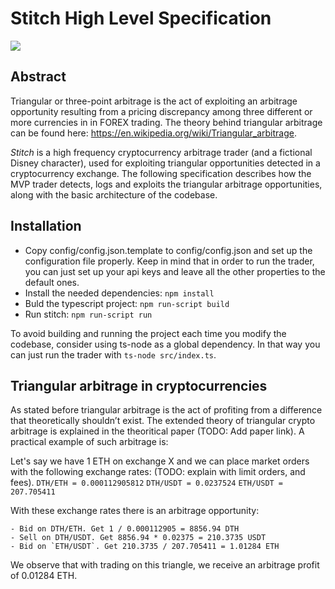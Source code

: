 # Stitch High Level Specification

![](https://upload.wikimedia.org/wikipedia/en/d/d2/Stitch_%28Lilo_%26_Stitch%29.svg)

## Abstract
Triangular or three-point arbitrage is the act of exploiting an arbitrage opportunity resulting from a pricing discrepancy among three different or more currencies in in FOREX trading. The theory behind triangular arbitrage can be found here: <https://en.wikipedia.org/wiki/Triangular_arbitrage>.

*Stitch* is a high frequency cryptocurrency arbitrage trader (and a fictional Disney character), used for exploiting triangular opportunities detected in a cryptocurrency exchange. The following specification describes how the MVP trader detects, logs and exploits the triangular arbitrage opportunities, along with the basic architecture of the codebase. 

## Installation

- Copy config/config.json.template to config/config.json and set up the configuration file properly. Keep in mind that in order to run the trader, you can just set up your api keys and leave all the other properties to the default ones.
- Install the needed dependencies: `npm install`
- Buld the typescript project: `npm run-script build`
- Run stitch: `npm run-script run`

To avoid building and running the project each time you modify the codebase, consider using ts-node as a global dependency. In that way you can just run the trader with `ts-node src/index.ts`.

## Triangular arbitrage in cryptocurrencies

As stated before triangular arbitrage is the act of profiting from a difference that theoretically shouldn’t exist. The extended theory of triangular crypto arbitrage is explained in the theoritical paper (TODO: Add paper link). A practical example of such arbitrage is: 

Let's say we have 1 ETH on exchange X and we can place market orders with the following exchange rates: (TODO: explain with limit orders, and fees).
`DTH/ETH = 0.000112905812`
`DTH/USDT = 0.0237524`
`ETH/USDT = 207.705411`

With these exchange rates there is an arbitrage opportunity:
```
- Bid on DTH/ETH. Get 1 / 0.000112905 = 8856.94 DTH
- Sell on DTH/USDT. Get 8856.94 * 0.02375 = 210.3735 USDT
- Bid on `ETH/USDT`. Get 210.3735 / 207.705411 = 1.01284 ETH 
```
We observe that with trading on this triangle, we receive an arbitrage profit of 0.01284 ETH.
